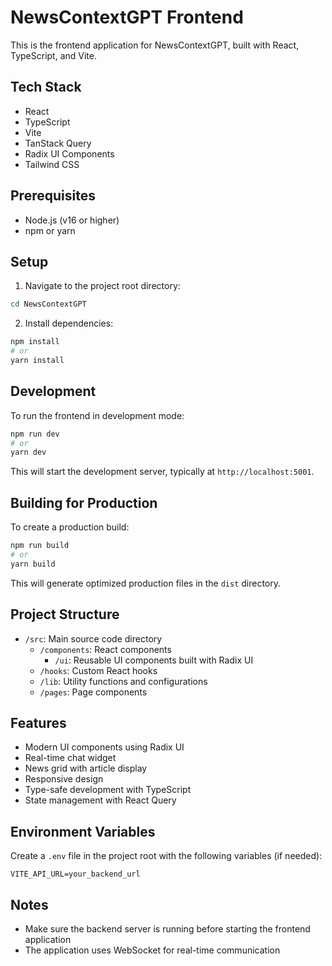# NewsContextGPT Frontend

This is the frontend application for NewsContextGPT, built with React, TypeScript, and Vite.

## Tech Stack

- React
- TypeScript
- Vite
- TanStack Query
- Radix UI Components
- Tailwind CSS

## Prerequisites

- Node.js (v16 or higher)
- npm or yarn

## Setup

1. Navigate to the project root directory:
```bash
cd NewsContextGPT
```

2. Install dependencies:
```bash
npm install
# or
yarn install
```

## Development

To run the frontend in development mode:

```bash
npm run dev
# or
yarn dev
```

This will start the development server, typically at `http://localhost:5001`.

## Building for Production

To create a production build:

```bash
npm run build
# or
yarn build
```

This will generate optimized production files in the `dist` directory.

## Project Structure

- `/src`: Main source code directory
  - `/components`: React components
    - `/ui`: Reusable UI components built with Radix UI
  - `/hooks`: Custom React hooks
  - `/lib`: Utility functions and configurations
  - `/pages`: Page components

## Features

- Modern UI components using Radix UI
- Real-time chat widget
- News grid with article display
- Responsive design
- Type-safe development with TypeScript
- State management with React Query

## Environment Variables

Create a `.env` file in the project root with the following variables (if needed):

```env
VITE_API_URL=your_backend_url
```

## Notes

- Make sure the backend server is running before starting the frontend application
- The application uses WebSocket for real-time communication
